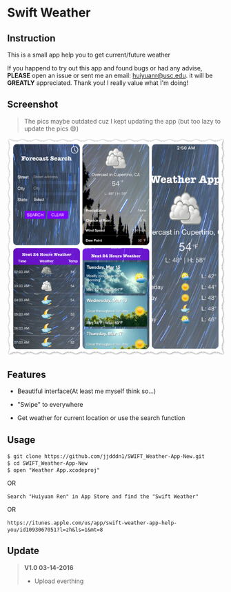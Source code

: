 # Swift Weather

## Instruction 
This is a small app help you to get current/future weather

If you happend to try out this app and found bugs or had any advise, **PLEASE** open an issue or sent me an email: huiyuanr@usc.edu. it will be **GREATLY** appreciated. Thank you! I really value what I'm doing!

## Screenshot
> The pics maybe outdated cuz I kept updating the app (but too lazy to update the pics 😄)

![image](https://github.com/jjdddn1/SWIFT_Weather-App-New/blob/master/screenshot/5.png?raw=false)


## Features

* Beautiful interface(At least me myself think so...)

* "Swipe" to everywhere

* Get weather for current location or use the search function

## Usage

```
$ git clone https://github.com/jjdddn1/SWIFT_Weather-App-New.git
$ cd SWIFT_Weather-App-New
$ open "Weather App.xcodeproj"
```

OR

```
Search "Huiyuan Ren" in App Store and find the "Swift Weather"
```
OR

```
https://itunes.apple.com/us/app/swift-weather-app-help-you/id1093067051?l=zh&ls=1&mt=8
```

## Update
> **V1.0 03-14-2016**
>
> * Upload everthing

